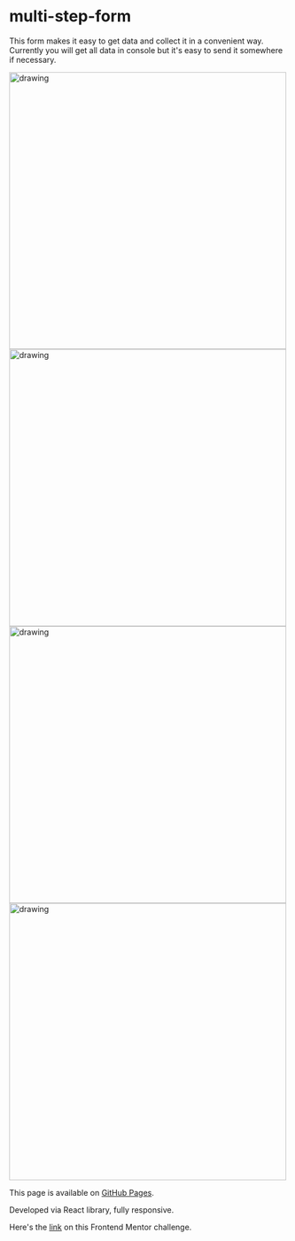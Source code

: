 # multi-step-form

This form makes it easy to get data and collect it in a convenient way. Currently you will get all data in console but it's easy to send it somewhere if necessary.

<img src="https://user-images.githubusercontent.com/94777746/209141980-b8d4180a-2a24-4769-9317-5e13166551c8.png" alt="drawing" width="500"/>
<img src="https://user-images.githubusercontent.com/94777746/209142032-6857c5a3-1a52-4357-ade5-679476e903c3.png" alt="drawing" width="500"/>
<img src="https://user-images.githubusercontent.com/94777746/209142080-cb75a773-537e-40df-a64a-838614f8b721.png" alt="drawing" width="500"/>
<img src="https://user-images.githubusercontent.com/94777746/209142114-c7c6a79d-55b9-448c-8532-738b55b40820.png" alt="drawing" width="500"/>

This page is available on [GitHub Pages](https://seltaria.github.io/multi-step-form). <br/>

Developed via React library, fully responsive.<br/>

Here's the [link](https://www.frontendmentor.io/challenges/multistep-form-YVAnSdqQBJ) on this Frontend Mentor challenge.
